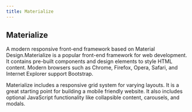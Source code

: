 ```yaml
---
title: Materialize
---
```

## Materialize

A modern responsive front-end framework based on Material Design.Materialize is a popular front-end framework for web development. It contains pre-built components and design elements to style HTML content. Modern browsers such as Chrome, Firefox, Opera, Safari, and Internet Explorer support Bootstrap.

Materialize includes a responsive grid system for varying layouts. It is a great starting point for building a mobile friendly website. It also includes optional JavaScript functionality like collapsible content, carousels, and modals.
